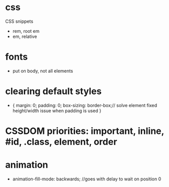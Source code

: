 # css
CSS snippets
- rem, root em
- em, relative

# fonts
- put on body, not all elements

# clearing default styles
* { 
 margin: 0;
 padding: 0;
 box-sizing: border-box;// solve element fixed height/width issue when padding is used
}

# CSSDOM priorities: important, inline, #id, .class, element, order

# animation
- animation-fill-mode: backwards; //goes with delay to wait on position 0
